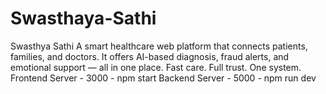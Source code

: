 # Swasthaya-Sathi
Swasthya Sathi A smart healthcare web platform that connects patients, families, and doctors. It offers AI-based diagnosis, fraud alerts, and emotional support — all in one place.  Fast care. Full trust. One system.
Frontend Server - 3000 - npm start
Backend Server - 5000 - npm run dev
